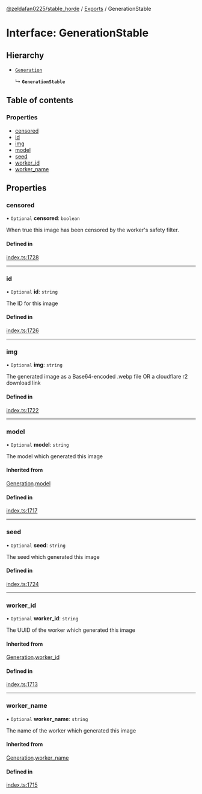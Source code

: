 [@zeldafan0225/stable_horde](../README.md) / [Exports](../modules.md) / GenerationStable

# Interface: GenerationStable

## Hierarchy

- [`Generation`](Generation.md)

  ↳ **`GenerationStable`**

## Table of contents

### Properties

- [censored](GenerationStable.md#censored)
- [id](GenerationStable.md#id)
- [img](GenerationStable.md#img)
- [model](GenerationStable.md#model)
- [seed](GenerationStable.md#seed)
- [worker\_id](GenerationStable.md#worker_id)
- [worker\_name](GenerationStable.md#worker_name)

## Properties

### censored

• `Optional` **censored**: `boolean`

When true this image has been censored by the worker's safety filter.

#### Defined in

[index.ts:1728](https://github.com/ZeldaFan0225/stable_horde/blob/e31e830/index.ts#L1728)

___

### id

• `Optional` **id**: `string`

The ID for this image

#### Defined in

[index.ts:1726](https://github.com/ZeldaFan0225/stable_horde/blob/e31e830/index.ts#L1726)

___

### img

• `Optional` **img**: `string`

The generated image as a Base64-encoded .webp file OR a cloudflare r2 download link

#### Defined in

[index.ts:1722](https://github.com/ZeldaFan0225/stable_horde/blob/e31e830/index.ts#L1722)

___

### model

• `Optional` **model**: `string`

The model which generated this image

#### Inherited from

[Generation](Generation.md).[model](Generation.md#model)

#### Defined in

[index.ts:1717](https://github.com/ZeldaFan0225/stable_horde/blob/e31e830/index.ts#L1717)

___

### seed

• `Optional` **seed**: `string`

The seed which generated this image

#### Defined in

[index.ts:1724](https://github.com/ZeldaFan0225/stable_horde/blob/e31e830/index.ts#L1724)

___

### worker\_id

• `Optional` **worker\_id**: `string`

The UUID of the worker which generated this image

#### Inherited from

[Generation](Generation.md).[worker_id](Generation.md#worker_id)

#### Defined in

[index.ts:1713](https://github.com/ZeldaFan0225/stable_horde/blob/e31e830/index.ts#L1713)

___

### worker\_name

• `Optional` **worker\_name**: `string`

The name of the worker which generated this image

#### Inherited from

[Generation](Generation.md).[worker_name](Generation.md#worker_name)

#### Defined in

[index.ts:1715](https://github.com/ZeldaFan0225/stable_horde/blob/e31e830/index.ts#L1715)

